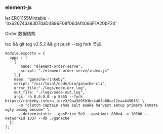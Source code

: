 ### element-js

 let ERC1155Mintable = '0x626743a83D7daD4896F08f06dAf4066F1A20bF24'
 
Order 数据结构
 
tsc && git tag v2.5.2 && git push --tag
fork 节点
```
module.exports = {
  apps : [
    {
       name: "element-order-serve",
       script: "./element-order-serve/index.js"
    },{
    name: "ganache-rinkeby",
    script: "/usr/local/node/bin/ganache-cli",
    error_file:"./logs/node-err.log",
    out_file: "./logs/node-out.log",
    args:`-h 0.0.0.0 -p 8555 --fork https://rinkeby.infura.io/v3/9aa3d95b3bc440fa88ea12eaa4456161 \
      -m "clutch captain shoe salt awake harvest setup primary inmate ugly among become" \
      --deterministic --gasPrice 5e9 --gasLimit 800e4 -e 10000 --networkId 1337 --db ./ganache`
  }]
};
```
